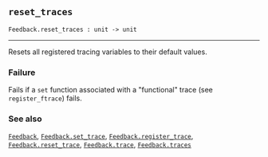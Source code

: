 ## `reset_traces`

``` hol4
Feedback.reset_traces : unit -> unit
```

------------------------------------------------------------------------

Resets all registered tracing variables to their default values.

### Failure

Fails if a `set` function associated with a "functional" trace (see
`register_ftrace`) fails.

### See also

[`Feedback`](#Feedback), [`Feedback.set_trace`](#Feedback.set_trace),
[`Feedback.register_trace`](#Feedback.register_trace),
[`Feedback.reset_trace`](#Feedback.reset_trace),
[`Feedback.trace`](#Feedback.trace),
[`Feedback.traces`](#Feedback.traces)
